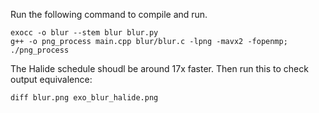 Run the following command to compile and run.
```
exocc -o blur --stem blur blur.py
g++ -o png_process main.cpp blur/blur.c -lpng -mavx2 -fopenmp; ./png_process
```

The Halide schedule shoudl be around 17x faster. Then run this to check output equivalence:
```
diff blur.png exo_blur_halide.png
```